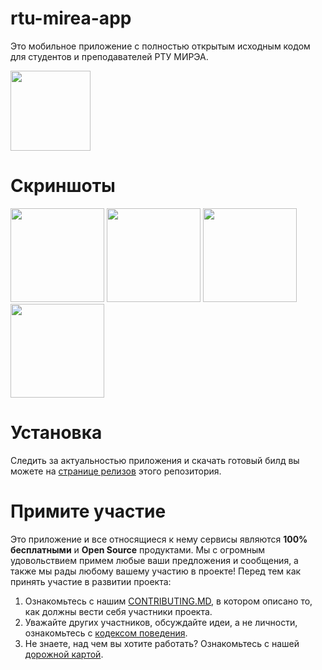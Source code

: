 # rtu-mirea-app

Это мобильное приложение с полностью открытым исходным кодом для студентов и преподавателей РТУ МИРЭА.
<p float="left">
  <a href="https://play.google.com/store/apps/details?id=ninja.mirea.mireaapp"><img src="https://user-images.githubusercontent.com/51058739/130847046-edf8906f-02dc-4c13-87e5-9872651d606f.png" width="128" /></a>
</p>

# Скриншоты
<p float="left">
  <img src="https://user-images.githubusercontent.com/51058739/130845744-9cc1b085-cd9f-4e02-9a54-40c213b076a7.jpg" width="150" />
  <img src="https://user-images.githubusercontent.com/51058739/130845737-15fe67ce-0893-4d42-86d7-f739aa981c14.jpg" width="150" />
  <img src="https://user-images.githubusercontent.com/51058739/130845743-1d2fb68f-27d8-468d-ac1c-5249cc5bcbae.jpg" width="150" /> 
  <img src="https://user-images.githubusercontent.com/51058739/130845914-5658f14a-e946-4f0e-ae05-fc10292643ca.jpg" width="150" /> 
</p>

# Установка
Следить за актуальностью приложения и скачать готовый билд вы можете на [странице релизов](https://github.com/Ninja-Official/rtu-mirea-mobile/releases) этого репозитория.

# Примите участие
Это приложение и все относящиеся к нему сервисы являются **100% бесплатными** и **Open Source** продуктами. Мы с огромным удовольствием примем любые ваши предложения и сообщения, а также мы рады любому вашему участию в проекте! Перед тем как принять участие в развитии проекта:
1. Ознакомьтесь с нашим [CONTRIBUTING.MD](https://github.com/Ninja-Official/rtu-mirea-mobile/blob/master/CONTRIBUTING.md), в котором описано то, как должны вести себя участники проекта.
2. Уважайте других участников, обсуждайте идеи, а не личности, ознакомьтесь с [кодексом поведения](https://github.com/Ninja-Official/rtu-mirea-mobile/blob/master/CODE_OF_CONDUCT.md).
3. Не знаете, над чем вы хотите работать? Ознакомьтесь с нашей [дорожной картой](https://github.com/Ninja-Official/rtu-mirea-mobile/projects/1).
